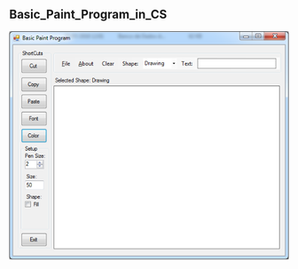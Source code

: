 ## Basic_Paint_Program_in_CS

![alt text](https://github.com/pramos2018/Basic_Paint_Program_in_CS/blob/master/Basic%20Paint%20C%23.png)
